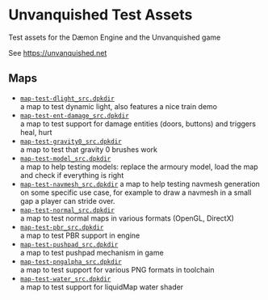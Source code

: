 Unvanquished Test Assets
========================

Test assets for the Dæmon Engine and the Unvanquished game

See https://unvanquished.net

Maps
----

- [`map-test-dlight_src.dpkdir`](src/map-test-dlight_src.dpkdir)  
  a map to test dynamic light, also features a nice train demo
- [`map-test-ent-damage_src.dpkdir`](src/map-test-ent-damage_src.dpkdir)  
  a map to test support for damage entities (doors, buttons) and triggers heal, hurt
- [`map-test-gravity0_src.dpkdir`](src/map-test-gravity0_src.dpkdir)  
  a map to test that gravity 0 brushes work
- [`map-test-model_src.dpkdir`](src/map-test-model_src.dpkdir)  
  a map to help testing models: replace the armoury model, load the map and check if everything is right
- [`map-test-navmesh_src.dpkdir`](src/map-test-navmesh_src.dpkdir)
  a map to help testing navmesh generation on some specific use case, for example to draw a navmesh in a small gap a player can stride over.
- [`map-test-normal_src.dpkdir`](src/map-test-normal_src.dpkdir)  
  a map to test normal maps in various formats (OpenGL, DirectX)
- [`map-test-pbr_src.dpkdir`](src/map-test-pbr_src.dpkdir)  
  a map to test PBR support in engine
- [`map-test-pushpad_src.dpkdir`](src/map-test-pushpad_src.dpkdir)  
  a map to test pushpad mechanism in game
- [`map-test-pngalpha_src.dpkdir`](src/map-test-pngalpha_src.dpkdir)  
  a map to test support for various PNG formats in toolchain
- [`map-test-water_src.dpkdir`](src/map-test-water_src.dpkdir)  
  a map to test support for liquidMap water shader
